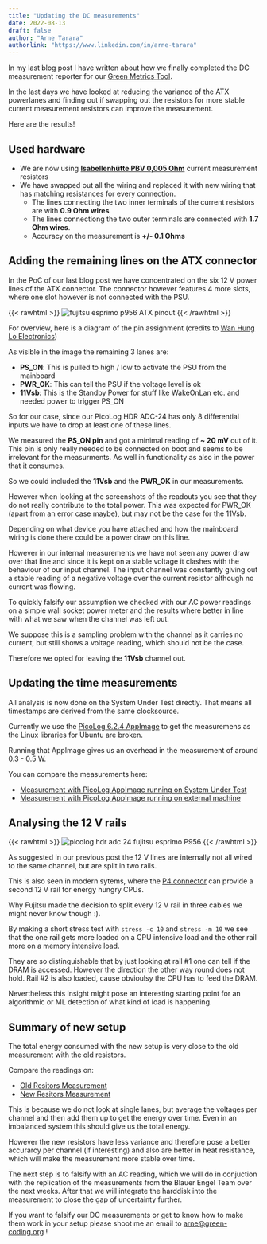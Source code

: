 ```yaml
---
title: "Updating the DC measurements"
date: 2022-08-13
draft: false
author: "Arne Tarara"
authorlink: "https://www.linkedin.com/in/arne-tarara"
---
```


In my last blog post I have written about how we finally completed the DC measurement
reporter for our [Green Metrics Tool](https://github.com/green-coding-berlin/green-metrics-tool).

In the last days we have looked at reducing the variance of the ATX powerlanes 
and finding out if swapping out the resistors for more stable current measurement
resistors can improve the measurement.

Here are the results!

## Used hardware

- We are now using [**Isabellenhütte PBV 0,005 Ohm**](https://www.conrad.de/de/p/isabellenhuette-pbv-0-005-messwiderstand-0-005-10-w-l-x-b-x-h-22-x-4-x-17-mm-1-st-447366.html?searchType=SearchRedirect) current measurement resistors
- We have swapped out all the wiring and replaced it with new wiring that has matching resistances for every connection.
    + The lines connecting the two inner terminals of the current resistors are with **0.9 Ohm wires**
    + The lines connectiong the two outer terminals are connected with **1.7 Ohm wires**. 
    + Accuracy on the measurement is **+/- 0.1 Ohms**
    
## Adding the remaining lines on the ATX connector

In the PoC of our last blog post we have concentrated on the six 12 V power lines of the ATX connector.
The connector however features 4 more slots, where one slot however is not connected with the 
PSU.

{{< rawhtml >}}
<img class="ui medium floated right rounded bordered image" src="/img/blog/fujitsu_esprimo_p956_ATX_pinout.webp" alt="fujitsu esprimo p956 ATX pinout" loading="lazy">
{{< /rawhtml >}}

For overview, here is a diagram of the pin assignment (credits to [Wan Hung Lo Electronics](https://www.wanhunglo.com/2020/fujitsu-esprimo-e920-d3222-a12-12v-11vsb-to-atx-conversion-p28))

As visible in the image the remaining 3 lanes are:
- **PS_ON**: This is pulled to high / low to activate the PSU from the mainboard
- **PWR_OK**: This can tell the PSU if the voltage level is ok
- **11Vsb**: This is the Standby Power for stuff like WakeOnLan etc. and needed power to trigger PS_ON

So for our case, since our PicoLog HDR ADC-24 has only 8 differential inputs we have to
drop at least one of these lines.

We measured the **PS_ON pin** and got a minimal reading of **~ 20 mV** out of it. This pin is only
really needed to be connected on boot and seems to be irrelevant for the measurments.
As well in functionality as also in the power that it consumes. 

So we could included the **11Vsb** and the **PWR_OK** in our measurements.

However when looking at the screenshots of the readouts you see that they do not really contribute
to the total power. This was expected for PWR_OK (apart from an error case maybe),
but may not be the case for the 11Vsb. 

Depending on what device you have attached and how the mainboard wiring is done there could be a power draw on this line.

However in our internal measurements we have not seen any power draw over that line and since 
it is kept on a stable voltage it clashes with the behaviour of our input channel. 
The input channel was constantly giving out a stable reading of a negative voltage over the 
current resistor although no current was flowing.

To quickly falsify our assumption we checked with our AC power readings on a simple wall socket power meter
and the results where better in line with what we saw when the channel was left out.

We suppose this is a sampling problem with the channel as it carries no current, but still shows
a voltage reading, which should not be the case.

Therefore we opted for leaving the **11Vsb** channel out.

## Updating the time measurements

All analysis is now done on the System Under Test directly. That means all timestamps are
derived from the same clocksource.

Currently we use the [PicoLog 6.2.4 AppImage](https://www.picotech.com/downloads/_lightbox/picolog-6-for-linux) to get the measuremens as the Linux libraries
for Ubuntu are broken.

Running that AppImage gives us an overhead in the measurement of around 0.3 - 0.5 W.

You can compare the measurements here:
- [Measurement with PicoLog AppImage running on System Under Test](https://metrics.green-coding.org/stats.html?id=7f4e2725-d84b-4992-aeb7-5f42f797aa73)
- [Measurement with PicoLog AppImage running on external machine](https://metrics.green-coding.org/stats.html?id=f99e563d-2c5c-453d-99fe-5ac9f6f307ac)

## Analysing the 12 V rails

{{< rawhtml >}}
<img class="ui big floated right rounded bordered image" src="/img/blog/picolog_hdr_adc_24_fujitsu_esprimo_P956.webp" alt="picolog hdr adc 24 fujitsu esprimo P956" loading="lazy">
{{< /rawhtml >}}

As suggested in our previous post the 12 V lines are internally not all wired to the same 
channel, but are split in two rails.

This is also seen in modern sytems, where the [P4 connector](https://en.wikipedia.org/wiki/ATX) can provide a second
12 V rail for energy hungry CPUs.

Why Fujitsu made the decision to split every 12 V rail in three cables we might never know though :).

By making a short stress test with `stress -c 10` and `stress -m 10` we see that the one rail gets
more loaded on a CPU intensive load and the other rail more on a memory intensive load.

They are so distinguishable that by just looking at rail #1 one can tell if the DRAM is accessed. However 
the direction the other way round does not hold. Rail #2 is also loaded, cause obvioulsy the CPU has to feed the DRAM.

Nevertheless this insight might pose an interesting starting point for an algorithmic or ML detection of what kind of load is happening.

## Summary of new setup

The total energy consumed with the new setup is very close to the old measurement with the old resistors.

Compare the readings on: 
- [Old Resitors Measurement](https://metrics.green-coding.org/stats.html?id=f99e563d-2c5c-453d-99fe-5ac9f6f307ac)
- [New Resitors Measurement](https://metrics.green-coding.org/stats.html?id=7f4e2725-d84b-4992-aeb7-5f42f797aa73)

This is because we do not look at single lanes, but average the voltages per channel and then add them up
to get the energy over time.
Even in an imbalanced system this should give us the total energy.

However the new resistors have less variance and therefore pose a better accurarcy per channel (if interesting) and also are better in heat resistance, which will make the measurement more stable over time.

The next step is to falsify with an AC reading, which we will do in conjuction with the replication of the measurements from the Blauer Engel Team over the next weeks.
After that we will integrate the harddisk into the measurement to close the gap of uncertainty further.

If you want to falsify our DC measurements or get to know how to make them work in your setup please shoot me an email to arne@green-coding.org !

